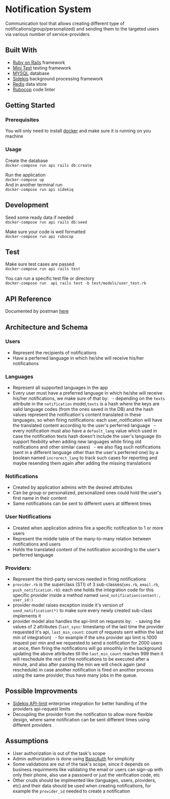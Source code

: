 # Notification System
Communication tool that allows creating different type of notifications(group/personalized) and sending them to the targeted users via various number of service-providers

## Built With
- [Ruby on Rails](https://guides.rubyonrails.org/index.html) framework
- [Mini Test](https://guides.rubyonrails.org/testing.html#rails-meets-minitest) testing framework
- [MYSQL](https://dev.mysql.com/doc/mysql-getting-started/en/) database
- [Sidekiq](https://github.com/mperham/sidekiq) background processing framework
- [Redis](https://redis.io/) data store
- [Rubocop](https://github.com/rubocop-hq/rubocop) code linter
## Getting Started

### Prerequisites
You will only need to install [docker](https://docs.docker.com/engine/install) and make sure it is running on you machine

### Usage
Create the database  
`docker-compose run api rails db:create`  

Run the application  
`docker-compose up`  
And in another terminal run  
`docker-compose run api sidekiq`  

## Development
Seed some ready data if needed  
`docker-compose run api rails db:seed`  

Make sure your code is well formatted  
`docker-compose run api rubocop`  

## Test
Make sure test cases are passed  
`docker-compose run api rails test`  

You can run a specific test file or directory  
`docker-compose run  api rails test -b test/models/user_test.rb`  

## API Reference
Documented by postman [here](https://documenter.getpostman.com/view/11605365/SztHYRZa?version=latest)

## Architecture and Schema

### Users
- Represent the recipients of notifications
- Have a perferred language in which he/she will receive his/her notifications

### Languages
- Represent all supported languages in the app
- Every user must have a preferred language in which he/she will receive his/her notifications, we make sure of that by: 
&nbsp; - depending on the `texts` attribute in the `notification` model,`texts` is a hash where the keys are valid language codes (from the ones saved in the DB) and the hash values represent the notification's content translated in these languages, so when firing notifications: each user_notification will have the translated content according to the user's perferred language
&nbsp; - every notification must also have a `default_lang` value which used in case the notification texts hash doesn't include the user's language (to support flexbility when adding new languages while firing old notifications and other similar cases)
&nbsp; - we also flag such notifications (sent in a different language other than the user's perferred one) by a boolean named `incrorect_lang` to track such cases for reporting and maybe resending them again after adding the missing translations

### Notifications
- Created by application admins with the desired attributes
- Can be group or personalized, personalized ones could hold the user's first name in their content
- Same notifications can be sent to different users at different times

### User Notifications
- Created when application admins fire a specific notification to 1 or more users
- Represent the middle table of the many-to-many relation between notifications and users
- Holds the translated content of the notification according to the user's perferred language

### Providers:
- Represent the third-party services needed in firing notifications
- `provider.rb` is the superclass (STI) of 3 sub-classes(`sms.rb`, `email.rb`, `push_notification.rb`): each one holds the integration code for this specific provider inside a method named `send_notification(content:, user_id:)`
- provider model raises exception inside it's version of `send_notification(*)` to make sure every newly created sub-class implements it
- provider model also handles the api-limit on requests by:
&nbsp; - saving the values of 2 attributes (`last_sync`:  timestamp of the last time the provider requested it's api, `last_min_count`: count of requests sent within the last min of integration)
&nbsp; - for example if the sms provider api limit is 1000 request per min and we requested to send a notification for 2000 users at once, then firing the notifications will go smoothly in the background updating the above attributes till the `last_min_count` reaches 999 then it will reschedule the rest of the notifications to be executed after a minute, and also after passing the min we will check again (and reschedule) in case another notification is fired on another process using the same provider, thus have many jobs in the queue.

## Possible Improvments
- [Sidekiq API-limit](https://github.com/mperham/sidekiq/wiki/Ent-Rate-Limiting) enterprise integration for better handling of the providers api-request limits
- Decoupling the provider from the notification to allow more flexible design, where same notification can be sent different times using different providers

## Assumptions
- User authorization is out of the task's scope
- Admin authorization is done using [BasicAuth](https://api.rubyonrails.org/classes/ActionController/HttpAuthentication/Basic.html) for simplicity
- Some validations are out of the task's scope, since it depends on business requirments like validating the email or users can sign-up with only their phone, also use a passowrd or just the verification code, etc
- Other cruds should be implmented like (languages, users, providers, etc) and their data should be used when creating notifications, for example the `provider_id` needed to create a notification
